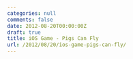 ```yaml
---
categories: null
comments: false
date: 2012-08-20T00:00:00Z
draft: true
title: iOS Game - Pigs Can Fly
url: /2012/08/20/ios-game-pigs-can-fly/
---
```

